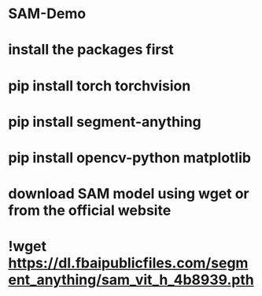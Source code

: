 # SAM-Demo

# install the packages first 
# pip install torch torchvision
# pip install segment-anything
# pip install opencv-python matplotlib

# download SAM model using wget or from the official website
# !wget https://dl.fbaipublicfiles.com/segment_anything/sam_vit_h_4b8939.pth 
